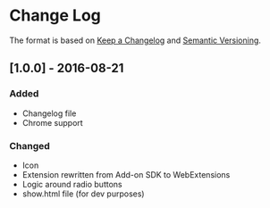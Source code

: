 # Change Log
The format is based on [Keep a Changelog](http://keepachangelog.com/) 
and [Semantic Versioning](http://semver.org/).


## [1.0.0] - 2016-08-21
### Added
- Changelog file
- Chrome support

### Changed
- Icon
- Extension rewritten from Add-on SDK to WebExtensions
- Logic around radio buttons
- show.html file (for dev purposes)
